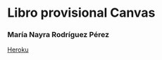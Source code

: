 # Libro provisional Canvas

### María Nayra Rodríguez Pérez


[Heroku](https://librocanvasnayra.herokuapp.com/)